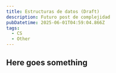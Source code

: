 ```yaml
---
title: Estructuras de datos (Draft)
description: Futuro post de complejidad
pubDatetime: 2025-06-01T04:59:04.866Z
tags:
  - CS
  - Other
---
```


## Here goes something
